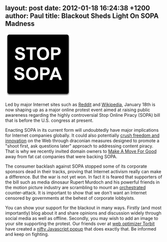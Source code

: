 layout: post
date: 2012-01-18 16:24:38 +1200
author: Paul
title: Blackout Sheds Light On SOPA Madness
----

![stop.png](/media/2012-01-18-stop.png)

Led by major Internet sites such as [Reddit](http://blog.reddit.com/2012/01/technical-examination-of-sopa-and.html) and [Wikipedia](http://en.wikipedia.org/wiki/Main_Page), January 18th is now shaping up as a major online protest event aimed at raising public awareness regarding the highly controversial Stop Online Piracy (SOPA) bill that is before the U.S. congress at present. 

Enacting SOPA in its current form will undoubtedly have major implications for Internet companies globally. It could also potentially [crush freedom and innovation](https://www.eff.org/deeplinks/2011/10/sopa-hollywood-finally-gets-chance-break-internet) on the Web through draconian measures designed to promote a "shoot first, ask questions later" approach to addressing content piracy. That is why we recently invited domain owners to [Make A Move For Good](https://iwantmyname.com/blog/2011/12/make-a-move-for-good.html) away from fat cat companies that were backing SOPA.

The consumer backlash against SOPA stopped some of its corporate sponsors dead in their tracks, proving that Internet activism really can make a difference. But the war is not yet won. In fact it is feared that supporters of the bill such as media dinosaur Rupert Murdoch and his powerful friends in the motion picture industry are scrambling to mount an [orchestrated](http://www.guardian.co.uk/commentisfree/cifamerica/2012/jan/17/stop-sopa-or-web-will-go-dark) counter-attack. It is important to show that we don't want an Internet censored by governments at the behest of corporate lobbyists.

You can show your support for the blackout in many ways. Firstly (and most importantly) blog about it and share opinions and discussion widely through social media as well as offline. Secondly, you may wish to add an image to your site supporting the protest. Our friends over at [web optimizer Torbit](https://iwantmyname.com/services/website-accelerator/torbit) have created a [nifty Javascript popup](http://torbit.com/blog/2012/01/15/stop-sopa-js/) that does exactly that. Be informed and keep on fighting.

